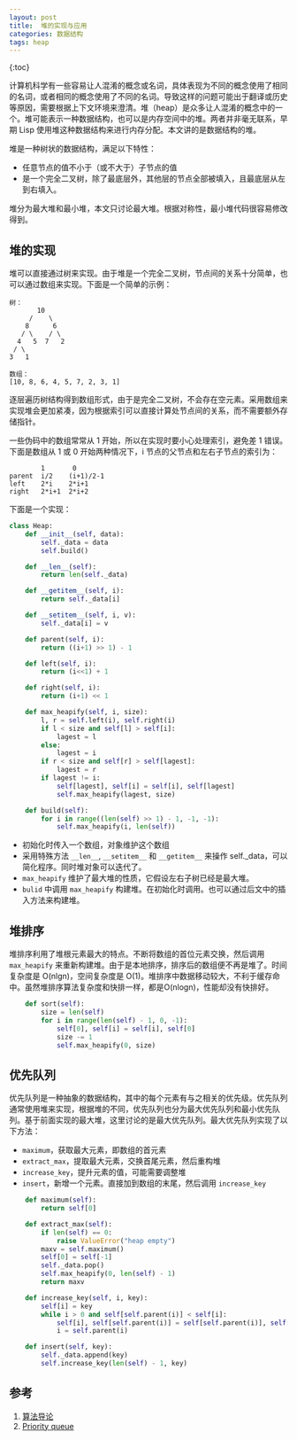 ```yaml
---
layout: post
title:  堆的实现与应用
categories: 数据结构
tags: heap
---
```

{:toc}

计算机科学有一些容易让人混淆的概念或名词，具体表现为不同的概念使用了相同的名词，或者相同的概念使用了不同的名词。导致这样的问题可能出于翻译或历史等原因，需要根据上下文环境来澄清。堆（heap）是众多让人混淆的概念中的一个。堆可能表示一种数据结构，也可以是内存空间中的堆。两者并非毫无联系，早期 Lisp 使用堆这种数据结构来进行内存分配。本文讲的是数据结构的堆。

堆是一种树状的数据结构，满足以下特性：

- 任意节点的值不小于（或不大于）子节点的值
- 是一个完全二叉树，除了最底层外，其他层的节点全部被填入，且最底层从左到右填入。

堆分为最大堆和最小堆，本文只讨论最大堆。根据对称性，最小堆代码很容易修改得到。

## 堆的实现

堆可以直接通过树来实现。由于堆是一个完全二叉树，节点间的关系十分简单，也可以通过数组来实现。下面是一个简单的示例：

```
树：
       10
     /    \ 
    8      6
   / \    / \
  4   5  7   2
 / \
3   1

数组：
[10, 8, 6, 4, 5, 7, 2, 3, 1]
```

逐层遍历树结构得到数组形式，由于是完全二叉树，不会存在空元素。采用数组来实现堆会更加紧凑，因为根据索引可以直接计算处节点间的关系，而不需要额外存储指针。

一些伪码中的数组常常从 1 开始，所以在实现时要小心处理索引，避免差 1 错误。下面是数组从 1 或 0 开始两种情况下，i 节点的父节点和左右子节点的索引为：
```
        1       0
parent  i/2    (i+1)/2-1
left    2*i    2*i+1
right   2*i+1  2*i+2
```

下面是一个实现：

``` python
class Heap:
    def __init__(self, data):
        self._data = data
        self.build()

    def __len__(self):
        return len(self._data)

    def __getitem__(self, i):
        return self._data[i]

    def __setitem__(self, i, v):
        self._data[i] = v

    def parent(self, i):
        return ((i+1) >> 1) - 1

    def left(self, i):
        return (i<<1) + 1

    def right(self, i):
        return (i+1) << 1

    def max_heapify(self, i, size):
        l, r = self.left(i), self.right(i)
        if l < size and self[l] > self[i]:
            lagest = l
        else:
            lagest = i
        if r < size and self[r] > self[lagest]:
            lagest = r
        if lagest != i:
            self[lagest], self[i] = self[i], self[lagest]
            self.max_heapify(lagest, size)

    def build(self):
        for i in range((len(self) >> 1) - 1, -1, -1):
            self.max_heapify(i, len(self))
```

- 初始化时传入一个数组，对象维护这个数组
- 采用特殊方法 `__len__`, `__setitem__` 和 `__getitem__` 来操作 self._data，可以简化程序。同时堆对象可以迭代了。
- `max_heapify` 维护了最大堆的性质，它假设左右子树已经是最大堆。
- `bulid` 中调用 `max_heapify` 构建堆。在初始化时调用。也可以通过后文中的插入方法来构建堆。

## 堆排序

堆排序利用了堆根元素最大的特点。不断将数组的首位元素交换，然后调用 `max_heapify` 来重新构建堆。由于是本地排序，排序后的数组便不再是堆了。时间复杂度是 O(nlgn)，空间复杂度是 O(1)。堆排序中数据移动较大，不利于缓存命中。虽然堆排序算法复杂度和快排一样，都是O(nlogn)，性能却没有快排好。

```python
    def sort(self):
        size = len(self)
        for i in range(len(self) - 1, 0, -1):
            self[0], self[i] = self[i], self[0]
            size -= 1
            self.max_heapify(0, size)
```

## 优先队列

优先队列是一种抽象的数据结构，其中的每个元素有与之相关的优先级。优先队列通常使用堆来实现，根据堆的不同，优先队列也分为最大优先队列和最小优先队列。基于前面实现的最大堆，这里讨论的是最大优先队列。最大优先队列实现了以下方法：

- `maximum`，获取最大元素，即数组的首元素
- `extract_max`，提取最大元素，交换首尾元素，然后重构堆
- `increase_key`，提升元素的值，可能需要调整堆
- `insert`，新增一个元素。直接加到数组的末尾，然后调用 `increase_key`

```python
    def maximum(self):
        return self[0]

    def extract_max(self):
        if len(self) == 0:
            raise ValueError("heap empty")
        maxv = self.maximum()
        self[0] = self[-1]
        self._data.pop()
        self.max_heapify(0, len(self) - 1)
        return maxv

    def increase_key(self, i, key):
        self[i] = key
        while i > 0 and self[self.parent(i)] < self[i]:
            self[i], self[self.parent(i)] = self[self.parent(i)], self[i]
            i = self.parent(i)

    def insert(self, key):
        self._data.append(key)
        self.increase_key(len(self) - 1, key)
```

### 

## 参考
1. [算法导论](https://book.douban.com/subject/20432061/)
2. [Priority queue](https://en.wikipedia.org/wiki/Priority_queue#Applications)
